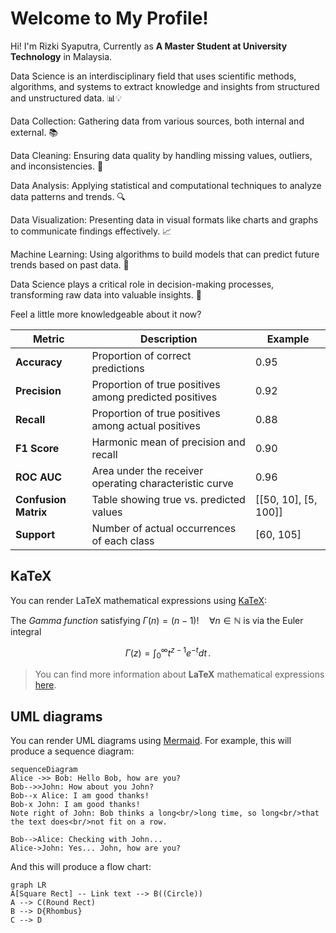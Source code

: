
# Welcome to My Profile!

Hi! I'm Rizki Syaputra, Currently as **A Master Student at University Technology** in Malaysia. 

Data Science is an interdisciplinary field that uses scientific methods, algorithms, and systems to extract knowledge and insights from structured and unstructured data. 📊💡

Data Collection: Gathering data from various sources, both internal and external. 📚

Data Cleaning: Ensuring data quality by handling missing values, outliers, and inconsistencies. 🧹

Data Analysis: Applying statistical and computational techniques to analyze data patterns and trends. 🔍

Data Visualization: Presenting data in visual formats like charts and graphs to communicate findings effectively. 📈

Machine Learning: Using algorithms to build models that can predict future trends based on past data. 🤖

Data Science plays a critical role in decision-making processes, transforming raw data into valuable insights. 🌟

Feel a little more knowledgeable about it now?

| **Metric**          | **Description**                           | **Example**                  |
|---------------------|-------------------------------------------|------------------------------|
| **Accuracy**        | Proportion of correct predictions         | 0.95                         |
| **Precision**       | Proportion of true positives among predicted positives | 0.92                         |
| **Recall**          | Proportion of true positives among actual positives | 0.88                         |
| **F1 Score**        | Harmonic mean of precision and recall     | 0.90                         |
| **ROC AUC**         | Area under the receiver operating characteristic curve | 0.96                         |
| **Confusion Matrix**| Table showing true vs. predicted values   | [[50, 10], [5, 100]]         |
| **Support**         | Number of actual occurrences of each class | [60, 105]                    |



## KaTeX

You can render LaTeX mathematical expressions using [KaTeX](https://khan.github.io/KaTeX/):

The *Gamma function* satisfying $\Gamma(n) = (n-1)!\quad\forall n\in\mathbb N$ is via the Euler integral

$$
\Gamma(z) = \int_0^\infty t^{z-1}e^{-t}dt\,.
$$

> You can find more information about **LaTeX** mathematical expressions [here](http://meta.math.stackexchange.com/questions/5020/mathjax-basic-tutorial-and-quick-reference).


## UML diagrams

You can render UML diagrams using [Mermaid](https://mermaidjs.github.io/). For example, this will produce a sequence diagram:

```mermaid
sequenceDiagram
Alice ->> Bob: Hello Bob, how are you?
Bob-->>John: How about you John?
Bob--x Alice: I am good thanks!
Bob-x John: I am good thanks!
Note right of John: Bob thinks a long<br/>long time, so long<br/>that the text does<br/>not fit on a row.

Bob-->Alice: Checking with John...
Alice->John: Yes... John, how are you?
```

And this will produce a flow chart:

```mermaid
graph LR
A[Square Rect] -- Link text --> B((Circle))
A --> C(Round Rect)
B --> D{Rhombus}
C --> D
```
